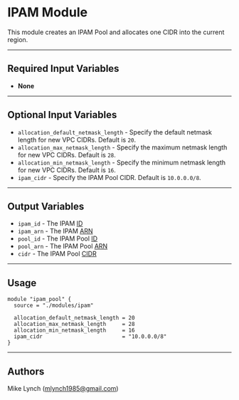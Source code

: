 # IPAM Module

This module creates an IPAM Pool and allocates one CIDR into the current region.

---

## Required Input Variables

- **None**

---

## Optional Input Variables

- `allocation_default_netmask_length` - Specify the default netmask length for new VPC CIDRs. Default is `20`.
- `allocation_max_netmask_length` - Specify the maximum netmask length for new VPC CIDRs. Default is `28`.
- `allocation_min_netmask_length` - Specify the minimum netmask length for new VPC CIDRs. Default is `16`.
- `ipam_cidr` - Specify the IPAM Pool CIDR. Default is `10.0.0.0/8`.

---

## Output Variables

- `ipam_id` - The IPAM [ID](https://registry.terraform.io/providers/hashicorp/aws/latest/docs/resources/vpc_ipam#id)
- `ipam_arn` - The IPAM [ARN](https://registry.terraform.io/providers/hashicorp/aws/latest/docs/resources/vpc_ipam#arn)
- `pool_id` - The IPAM Pool [ID](https://registry.terraform.io/providers/hashicorp/aws/latest/docs/resources/vpc_ipam_pool#id)
- `pool_arn` - The IPAM Pool [ARN](https://registry.terraform.io/providers/hashicorp/aws/latest/docs/resources/vpc_ipam_pool#arn)
- `cidr` - The IPAM Pool [CIDR](https://registry.terraform.io/providers/hashicorp/aws/latest/docs/resources/vpc_ipam_pool_cidr#cidr)

---

## Usage

```hcl
module "ipam_pool" {
  source = "./modules/ipam"

  allocation_default_netmask_length = 20
  allocation_max_netmask_length     = 28
  allocation_min_netmask_length     = 16
  ipam_cidr                         = "10.0.0.0/8"
}
```

---

## Authors

Mike Lynch ([mlynch1985@gmail.com](mailto:mlynch1985@gmail.com))

